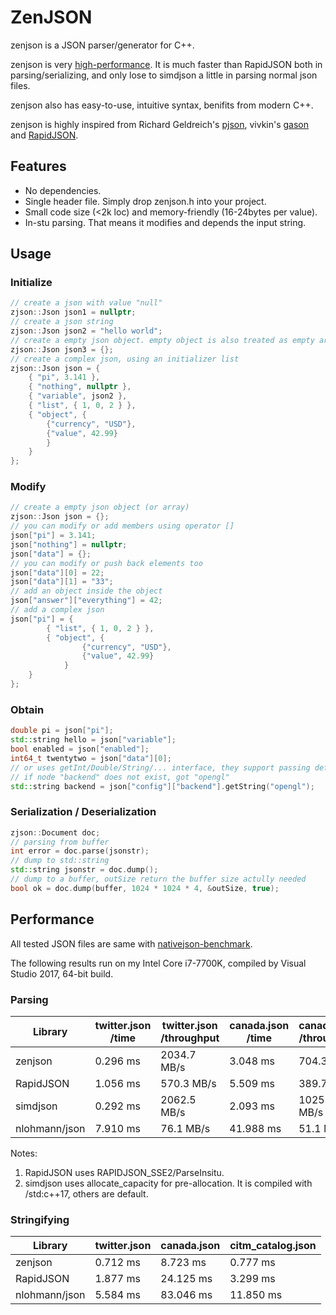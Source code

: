 # ZenJSON
zenjson is a JSON parser/generator for C++.

zenjson is very [high-performance](#performance). It is much faster than RapidJSON both in parsing/serializing, and only lose to simdjson a little in parsing normal json files.

zenjson also has easy-to-use, intuitive syntax, benifits from modern C++.

zenjson is highly inspired from Richard Geldreich's [pjson](https://twitter.com/richgel999/status/810342151477493761), vivkin's [gason](https://github.com/vivkin/gason) and [RapidJSON](https://github.com/Tencent/rapidjson).

## Features
* No dependencies.
* Single header file. Simply drop zenjson.h into your project.
* Small code size (<2k loc) and memory-friendly (16-24bytes per value).
* In-stu parsing. That means it modifies and depends the input string.

## Usage

### Initialize
```cpp
// create a json with value "null"
zjson::Json json1 = nullptr;
// create a json string
zjson::Json json2 = "hello world";
// create a empty json object. empty object is also treated as empty array in zenjson
zjson::Json json3 = {};
// create a complex json, using an initializer list
zjson::Json json = {
	{ "pi", 3.141 },
	{ "nothing", nullptr },
	{ "variable", json2 },
	{ "list", { 1, 0, 2 } },
	{ "object", {
		{"currency", "USD"},
		{"value", 42.99}
	    }
	}
};
```
### Modify
```cpp
// create a empty json object (or array)
zjson::Json json = {};
// you can modify or add members using operator []
json["pi"] = 3.141;
json["nothing"] = nullptr;
json["data"] = {};
// you can modify or push back elements too
json["data"][0] = 22;
json["data"][1] = "33";
// add an object inside the object
json["answer"]["everything"] = 42;
// add a complex json
json["pi"] = {
        { "list", { 1, 0, 2 } },
        { "object", {
                {"currency", "USD"},
                {"value", 42.99}
            }
	}
};
```
### Obtain
```cpp
double pi = json["pi"];
std::string hello = json["variable"];
bool enabled = json["enabled"];
int64_t twentytwo = json["data"][0];
// or uses getInt/Double/String/... interface, they support passing default values
// if node "backend" does not exist, got "opengl"
std::string backend = json["config"]["backend"].getString("opengl");
```
### Serialization / Deserialization
```cpp
zjson::Document doc;
// parsing from buffer
int error = doc.parse(jsonstr);
// dump to std::string
std::string jsonstr = doc.dump();
// dump to a buffer, outSize return the buffer size actully needed
bool ok = doc.dump(buffer, 1024 * 1024 * 4, &outSize, true);
```

## Performance
All tested JSON files are same with [nativejson-benchmark](https://github.com/miloyip/nativejson-benchmark/tree/master/data).

The following results run on my Intel Core i7-7700K, compiled by Visual Studio 2017, 64-bit build.

### Parsing

| Library      | twitter.json<br>/time | twitter.json<br>/throughput | canada.json<br>/time | canada.json<br>/throughput | citm_catalog<br>.json/time | citm_catalog<br>.json/throughput |
| ------------ | ------------ | ------------ | ------------ | ------------ | ------------ | ------------ |
| zenjson      | 0.296 ms     | 2034.7 MB/s  | 3.048 ms     | 704.3 MB/s   | 0.715 ms     | 2303.8 MB/s  |
| RapidJSON    | 1.056 ms     | 570.3 MB/s   | 5.509 ms     | 389.7 MB/s   | 1.869 ms     | 881.3 MB/s   |
| simdjson     | 0.292 ms     | 2062.5 MB/s  | 2.093 ms     | 1025.7 MB/s  | 0.692 ms     | 2380.3 MB/s  |
| nlohmann/json| 7.910 ms     | 76.1 MB/s    | 41.988 ms    | 51.1 MB/s    | 14.094 ms    | 116.9 MB/s   |

Notes:
1. RapidJSON uses RAPIDJSON_SSE2/ParseInsitu.
2. simdjson uses allocate_capacity for pre-allocation. It is compiled with /std:c++17, others are default.

### Stringifying

| Library      | twitter.json | canada.json  | citm_catalog.json |
| ------------ | ------------ | ------------ | ------------ |
| zenjson      | 0.712 ms     | 8.723 ms     | 0.777 ms     |
| RapidJSON    | 1.877 ms     | 24.125 ms    | 3.299 ms     |
| nlohmann/json| 5.584 ms     | 83.046 ms    | 11.850 ms    |


